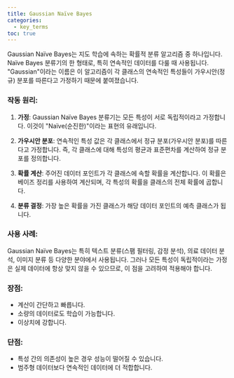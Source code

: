 ```yaml
---
title: Gaussian Naïve Bayes
categories:
  - key_terms
toc: true
---
```


Gaussian Naïve Bayes는 지도 학습에 속하는 확률적 분류 알고리즘 중 하나입니다. Naïve Bayes 분류기의 한 형태로, 특히 연속적인 데이터를 다룰 때 사용됩니다. "Gaussian"이라는 이름은 이 알고리즘이 각 클래스의 연속적인 특성들이 가우시안(정규) 분포를 따른다고 가정하기 때문에 붙여졌습니다.

### 작동 원리:

1. **가정**: Gaussian Naïve Bayes 분류기는 모든 특성이 서로 독립적이라고 가정합니다. 이것이 "Naïve(순진한)"이라는 표현의 유래입니다.
    
2. **가우시안 분포**: 연속적인 특성 값은 각 클래스에서 정규 분포(가우시안 분포)를 따른다고 가정합니다. 즉, 각 클래스에 대해 특성의 평균과 표준편차를 계산하여 정규 분포를 정의합니다.
    
3. **확률 계산**: 주어진 데이터 포인트가 각 클래스에 속할 확률을 계산합니다. 이 확률은 베이즈 정리를 사용하여 계산되며, 각 특성의 확률을 클래스의 전체 확률에 곱합니다.
    
4. **분류 결정**: 가장 높은 확률을 가진 클래스가 해당 데이터 포인트의 예측 클래스가 됩니다.
    

### 사용 사례:

Gaussian Naïve Bayes는 특히 텍스트 분류(스팸 필터링, 감정 분석), 의료 데이터 분석, 이미지 분류 등 다양한 분야에서 사용됩니다. 그러나 모든 특성이 독립적이라는 가정은 실제 데이터에 항상 맞지 않을 수 있으므로, 이 점을 고려하여 적용해야 합니다.

### 장점:

- 계산이 간단하고 빠릅니다.
- 소량의 데이터로도 학습이 가능합니다.
- 이상치에 강합니다.

### 단점:

- 특성 간의 의존성이 높은 경우 성능이 떨어질 수 있습니다.
- 범주형 데이터보다 연속적인 데이터에 더 적합합니다.